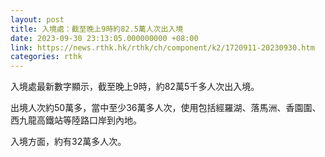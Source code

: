 ```yaml
---
layout: post
title: 入境處：截至晚上9時約82.5萬人次出入境
date: 2023-09-30 23:13:05.000000000 +08:00
link: https://news.rthk.hk/rthk/ch/component/k2/1720911-20230930.htm
categories: rthk
---
```


入境處最新數字顯示，截至晚上9時，約82萬5千多人次出入境。

出境人次約50萬多，當中至少36萬多人次，使用包括經羅湖、落馬洲、香園圍、西九龍高鐵站等陸路口岸到內地。

入境方面，約有32萬多人次。
